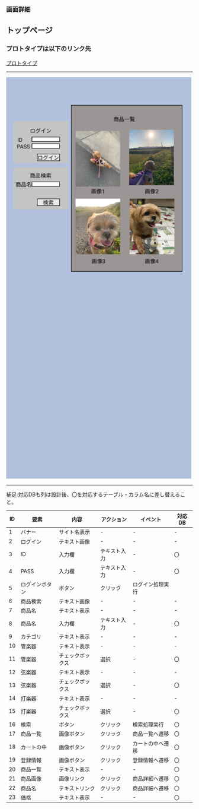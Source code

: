 ### 画面詳細
## トップページ
### プロトタイプは以下のリンク先
[プロトタイプ](https://www.figma.com/file/biEi6ayxkLResA2vjhIm4V/Untitled?node-id=1%3A2)
*****
<img src="./img/toppage.png" width="500">

*****
補足:対応DBも列は設計後、〇を対応するテーブル・カラム名に差し替えること。

| ID | 要素 | 内容 | アクション | イベント | 対応DB |
|----|-----|------|------------|----------|--------|
|1   |バナー|サイト名表示|-    |-         |-       |
|2   |ログイン|テキスト画像|-  |-         |-       |
|3   |ID|入力欄|テキスト入力|-         　|〇|
|4   |PASS|入力欄|テキスト入力|-         |〇|
|5   |ログインボタン|ボタン|クリック|ログイン処理実行||
|6   |商品検索|テキスト画像|-|-|-|
|7   |商品名|テキスト表示|-|-|-|
|8   |商品名|入力欄|テキスト入力|-|〇|
|9   |カテゴリ|テキスト表示|-|-|-|
|10  |管楽器|テキスト表示|-|-|-|
|11  |管楽器|チェックボックス|選択|-|〇|
|12  |弦楽器|テキスト表示|-|-|-|
|13  |弦楽器|チェックボックス|選択|-|〇|
|14  |打楽器|テキスト表示|-|-|-|
|15  |打楽器|チェックボックス|選択|-|〇|
|16  |検索|ボタン|クリック|検索処理実行|〇|
|17  |商品一覧|画像ボタン|クリック|商品一覧へ遷移|〇|
|18  |カートの中|画像ボタン|クリック|カートの中へ遷移|〇|
|19  |登録情報|画像ボタン|クリック|登録情報へ遷移|〇|
|20  |商品一覧|テキスト表示|-|-|〇|
|21  |商品画像|画像リンク|クリック|商品詳細へ遷移|〇|
|22  |商品名|テキストリンク|クリック|商品詳細へ遷移|〇|
|23  |価格|テキスト表示|-|-|〇|
